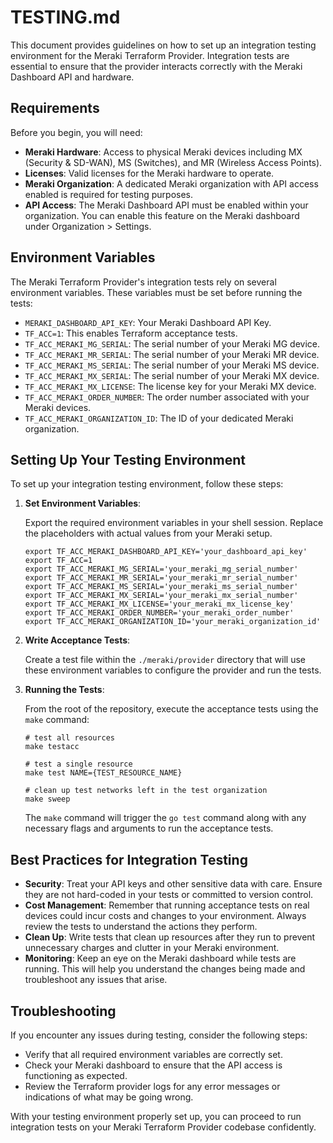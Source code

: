 # TESTING.md

This document provides guidelines on how to set up an integration testing environment for the Meraki Terraform Provider. Integration tests are essential to ensure that the provider interacts correctly with the Meraki Dashboard API and hardware.

## Requirements

Before you begin, you will need:

- **Meraki Hardware**: Access to physical Meraki devices including MX (Security & SD-WAN), MS (Switches), and MR (Wireless Access Points).
- **Licenses**: Valid licenses for the Meraki hardware to operate.
- **Meraki Organization**: A dedicated Meraki organization with API access enabled is required for testing purposes.
- **API Access**: The Meraki Dashboard API must be enabled within your organization. You can enable this feature on the Meraki dashboard under Organization > Settings.

## Environment Variables

The Meraki Terraform Provider's integration tests rely on several environment variables. These variables must be set before running the tests:

- `MERAKI_DASHBOARD_API_KEY`: Your Meraki Dashboard API Key.
- `TF_ACC=1`: This enables Terraform acceptance tests.
- `TF_ACC_MERAKI_MG_SERIAL`: The serial number of your Meraki MG device.
- `TF_ACC_MERAKI_MR_SERIAL`: The serial number of your Meraki MR device.
- `TF_ACC_MERAKI_MS_SERIAL`: The serial number of your Meraki MS device.
- `TF_ACC_MERAKI_MX_SERIAL`: The serial number of your Meraki MX device.
- `TF_ACC_MERAKI_MX_LICENSE`: The license key for your Meraki MX device.
- `TF_ACC_MERAKI_ORDER_NUMBER`: The order number associated with your Meraki devices.
- `TF_ACC_MERAKI_ORGANIZATION_ID`: The ID of your dedicated Meraki organization.

## Setting Up Your Testing Environment

To set up your integration testing environment, follow these steps:

1. **Set Environment Variables**:

   Export the required environment variables in your shell session. Replace the placeholders with actual values from your Meraki setup.

   ```shell
   export TF_ACC_MERAKI_DASHBOARD_API_KEY='your_dashboard_api_key'
   export TF_ACC=1
   export TF_ACC_MERAKI_MG_SERIAL='your_meraki_mg_serial_number'
   export TF_ACC_MERAKI_MR_SERIAL='your_meraki_mr_serial_number'
   export TF_ACC_MERAKI_MS_SERIAL='your_meraki_ms_serial_number'
   export TF_ACC_MERAKI_MX_SERIAL='your_meraki_mx_serial_number'
   export TF_ACC_MERAKI_MX_LICENSE='your_meraki_mx_license_key'
   export TF_ACC_MERAKI_ORDER_NUMBER='your_meraki_order_number'
   export TF_ACC_MERAKI_ORGANIZATION_ID='your_meraki_organization_id'
   ```

2. **Write Acceptance Tests**:

   Create a test file within the `./meraki/provider` directory that will use these environment variables to configure the provider and run the tests.

3. **Running the Tests**:

   From the root of the repository, execute the acceptance tests using the `make` command:

   ```shell
   # test all resources
   make testacc
   
   # test a single resource
   make test NAME={TEST_RESOURCE_NAME} 
   
   # clean up test networks left in the test organization
   make sweep
   
   ```

   The `make` command will trigger the `go test` command along with any necessary flags and arguments to run the acceptance tests.

## Best Practices for Integration Testing

- **Security**: Treat your API keys and other sensitive data with care. Ensure they are not hard-coded in your tests or committed to version control.
- **Cost Management**: Remember that running acceptance tests on real devices could incur costs and changes to your environment. Always review the tests to understand the actions they perform.
- **Clean Up**: Write tests that clean up resources after they run to prevent unnecessary charges and clutter in your Meraki environment.
- **Monitoring**: Keep an eye on the Meraki dashboard while tests are running. This will help you understand the changes being made and troubleshoot any issues that arise.

## Troubleshooting

If you encounter any issues during testing, consider the following steps:

- Verify that all required environment variables are correctly set.
- Check your Meraki dashboard to ensure that the API access is functioning as expected.
- Review the Terraform provider logs for any error messages or indications of what may be going wrong.

With your testing environment properly set up, you can proceed to run integration tests on your Meraki Terraform Provider codebase confidently.
